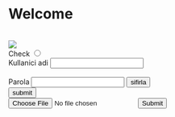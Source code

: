 <!-- thracianus.github.io
# deneme.github.io -->
<html>
    <head>
    <title>
        Selamlar
    </title>
        <link rel="stylesheet" href="style.css"</link>
        </head

<body>
    <h1>Welcome</h1>
    <br>
    <img src="https://cdn.freecodecamp.org/curriculum/cat-photo-app/relaxing-cat.jpg">
    <br>
    Check
<input type="radio">
<br>
<form>
<label for="name">Kullanici adi</label>
<input type="text" id="name" name="name">
<br><br>
<label for="parola">Parola</label>
<input type="text" id="pass" name="parola">
<button type="reset">sifirla</button>
<br>
<input type="submit" value="submit"/>
    <br>
    <input type="file" id="myFile" name="filename">
  <input type="submit">


</form>
</body>




</html>
